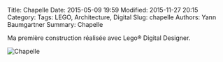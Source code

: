 Title: Chapelle
Date: 2015-05-09 19:59
Modified: 2015-11-27 20:15
Category:
Tags: LEGO, Architecture, Digital
Slug: chapelle
Authors: Yann Baumgartner
Summary: Chapelle

Ma première construction réalisée avec Lego® Digital Designer.

![Chapelle][chapelle]

[chapelle]: {filename}/images/chapelle.png  "Chapelle"
